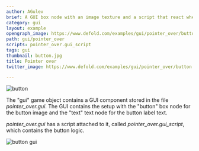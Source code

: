 ```yaml
---
author: AGulev
brief: A GUI box node with an image texture and a script that react when pointer over this node.
category: gui
layout: example
opengraph_image: https://www.defold.com/examples/gui/pointer_over/button.jpg
path: gui/pointer_over
scripts: pointer_over.gui_script
tags: gui
thumbnail: button.jpg
title: Pointer over
twitter_image: https://www.defold.com/examples/gui/pointer_over/button.jpg

---
```


![button](button.jpg)

The "gui" game object contains a GUI component stored in the file *pointer_over.gui*. The GUI contains
the setup with the "button" box node for the button image and the "text" text node for the button label text.

*pointer_over.gui* has a script attached to it, called *pointer_over.gui_script*, which contains the button logic.

![button gui](button_gui.jpg)